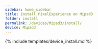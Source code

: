 ```yaml
---
sidebar: home_sidebar
title: Install PixelExperience on Mipad3
folder: install
permalink: /devices/Mipad3/install/
device: Mipad3
---
```

{% include templates/device_install.md %}
